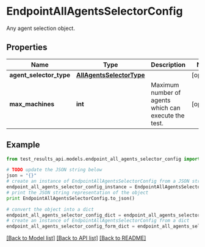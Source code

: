 # EndpointAllAgentsSelectorConfig

Any agent selection object.

## Properties
Name | Type | Description | Notes
------------ | ------------- | ------------- | -------------
**agent_selector_type** | [**AllAgentsSelectorType**](AllAgentsSelectorType.md) |  | [optional] 
**max_machines** | **int** | Maximum number of agents which can execute the test. | [optional] 

## Example

```python
from test_results_api.models.endpoint_all_agents_selector_config import EndpointAllAgentsSelectorConfig

# TODO update the JSON string below
json = "{}"
# create an instance of EndpointAllAgentsSelectorConfig from a JSON string
endpoint_all_agents_selector_config_instance = EndpointAllAgentsSelectorConfig.from_json(json)
# print the JSON string representation of the object
print EndpointAllAgentsSelectorConfig.to_json()

# convert the object into a dict
endpoint_all_agents_selector_config_dict = endpoint_all_agents_selector_config_instance.to_dict()
# create an instance of EndpointAllAgentsSelectorConfig from a dict
endpoint_all_agents_selector_config_form_dict = endpoint_all_agents_selector_config.from_dict(endpoint_all_agents_selector_config_dict)
```
[[Back to Model list]](../README.md#documentation-for-models) [[Back to API list]](../README.md#documentation-for-api-endpoints) [[Back to README]](../README.md)


